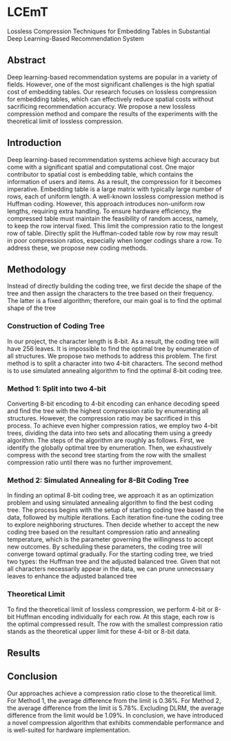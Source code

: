 # LCEmT
Lossless Compression Techniques for Embedding Tables in Substantial Deep Learning-Based Recommendation System

## Abstract
Deep learning-based recommendation systems are popular in a variety 
of fields. However, one of the most significant challenges is the
high spatial cost of embedding tables. Our research focuses on 
lossless compression for embedding tables, which can effectively reduce
spatial costs without sacrificing recommendation accuracy. We propose 
a new lossless compression method and compare the results of the
experiments with the theoretical limit of lossless compression.

## Introduction
Deep learning-based recommendation systems achieve high
accuracy but come with a significant spatial and computational
cost. One major contributor to spatial cost is embedding table,
which contains the information of users and items. As a result, the
compression for it becomes imperative.
Embedding table is a large matrix with typically large number
of rows, each of uniform length. A well-known lossless
compression method is Huffman coding. However, this approach
introduces non-uniform row lengths, requiring extra handling. To
ensure hardware efficiency, the compressed table must maintain
the feasibility of random access, namely, to keep the row interval
fixed. This limit the compression ratio to the longest row of table.
Directly split the Huffman-coded table row by row may result in
poor compression ratios, especially when longer codings share a
row. To address these, we propose new coding methods.

## Methodology
Instead of directly building the coding tree, we first decide the
shape of the tree and then assign the characters to the tree based on
their frequency. The latter is a fixed algorithm; therefore, our main
goal is to find the optimal shape of the tree

### Construction of Coding Tree
In our project, the character length is 8-bit. As a result, the
coding tree will have 256 leaves. It is impossible to find the
optimal tree by enumeration of all structures. We propose two
methods to address this problem. The first method is to split a
character into two 4-bit characters. The second method is to use
simulated annealing algorithm to find the optimal 8-bit coding tree.

### Method 1: Split into two 4-bit
Converting 8-bit encoding to 4-bit encoding can enhance
decoding speed and find the tree with the highest compression
ratio by enumerating all structures. However, the compression
ratio may be sacrificed in this process. To achieve even higher
compression ratios, we employ two 4-bit trees, dividing the data
into two sets and allocating them using a greedy algorithm.
The steps of the algorithm are roughly as follows. First, we
identify the globally optimal tree by enumeration. Then, we
exhaustively compress with the second tree starting from the row
with the smallest compression ratio until there was no further
improvement.

### Method 2: Simulated Annealing for 8-Bit Coding Tree
In finding an optimal 8-bit coding tree, we approach it as an
optimization problem and using simulated annealing algorithm
to find the best coding tree.
The process begins with the setup of starting coding tree based on the
data, followed by multiple iterations. Each iteration fine-tune the coding
tree to explore neighboring structures. Then decide whether to accept the
new coding tree based on the resultant compression ratio and
annealing temperature, which is the parameter governing the willingness
to accept new outcomes. By scheduling these parameters, the
coding tree will converge toward optimal gradually.
For the starting coding tree, we tried two types: the Huffman
tree and the adjusted balanced tree. Given that not all characters
necessarily appear in the data, we can prune unnecessary leaves
to enhance the adjusted balanced tree

### Theoretical Limit
To find the theoretical limit of lossless
compression, we perform 4-bit or 8-bit
Huffman encoding individually for each row.
At this stage, each row is the optimal
compressed result. The row with the smallest
compression ratio stands as the theoretical
upper limit for these 4-bit or 8-bit data.

## Results

## Conclusion
Our approaches achieve a compression ratio close to the
theoretical limit. For Method 1, the average difference from the
limit is 0.36%. For Method 2, the average difference from the limit
is 5.78%. Excluding DLRM, the average difference from the limit
would be 1.09%.
In conclusion, we have introduced a novel compression
algorithm that exhibits commendable performance and is well-suited 
for hardware implementation.
